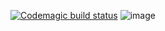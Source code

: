 [![Codemagic build status](https://api.codemagic.io/apps/6360ca523fe4d4f100314752/6360ca523fe4d4f100314751/status_badge.svg)](https://codemagic.io/app/6360ca523fe4d4f100314752/build/63785377eb1711664fc8a26b)
![image](https://user-images.githubusercontent.com/72262513/202833735-12d40a5d-3aae-4250-9ca7-88a5d0eba4b4.png)
